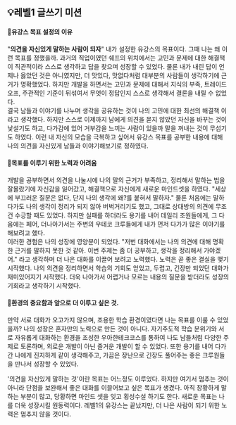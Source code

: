 ## 💡레벨1 글쓰기 미션

#### 🔻유강스 목표 설정의 이유

"**의견을 자신있게 말하는 사람이 되자**" 내가 설정한 유강스의 목표이다. 그때 나는 왜 이런 목표를 정했을까. 
과거의 직업이였던 쉐프의 위치에서는 고민과 문제에 대한 해결책이 직관적이라 스스로 생각하고 답을 찾으며 성장할 수 있었다. 물론 내가 내린 답이 언제나 옳았던 것은 아니였지만, 더 맛있다, 맛없다처럼 대부분의 사람들이 생각하기에 근거가 명확했었다.
하지만 개발을 하면서는 고민과 문제에 대해서 지식의 부족, 트레이드 오프, 주관적인 기준이 뒤섞여서 무엇이 정답인지  스스로 생각해서 결론을 내릴 수 없었다. <br>
결국 남들과 이야기를 나누며 생각을 공유하는 것이 나의 고민에 대한 최선의 해결책 이라고 생각했다. 하지만 스스로 이제까지 남에게 의견을 묻지 않았던 자신을 바꾸는 것이 낯설기도 하고, 다가감에 있어 거부감을 느끼는 사람이 있을까 말을 꺼내는 것이 무섭기도 하였다. 이런 내 자신의 모습을 극복하고 싶어서 유강스 목표를 공부한 내용에 대해 나의 의견을 자신있게 남들과 이야기해보기로 정하였다. 

#### 🔻목표를 이루기 위한 노력과 어려움

 개발을 공부하면서 의견을 나눌시에 나의 말의 근거가 부족하고, 정리해서 말하는 법을 잘몰랐기에 자신감을 잃어갔고, 해결책으로 자신에게 새로운 마인드셋을 하였다.
"세상에 부끄러운 질문은 없다, 단지 나의 생각에 왜?를 붙혀서 말하자." 물론 처음에는 말하다가도 나의 생각이 정리가 되지 않아 버벅거리기도 했고, 그대로 상대방의 의견에 무조건 수긍할 때도 있었다.
하지만 실패를 하더라도 용기를 내어 데일리 조원들에게, 그 다음에는 페어, 더나아가서는 주변의 우테코 크루들에게 내가 먼저 다가가 많은 이야기를 해보려고 했다. 
<br>
이러한 경험은 나의 성장에 영양분이 되었다. "저번 대화에서는 나의 의견에 대해 명확한 근거를 말하지 못한 것 같아. 이번 주제는 좀 더 공부하고, 생각을 정리해서 가야겠어." 라고 생각하며 더 나은 대화를 이끌어 보려고 노력했다.
노력은 곧 좋은 결실을 맺기 시작했다. 나의 의견을 정리하면서 학습의 기회도 얻었고, 두렵고, 긴장만 되었던 대화가 재미있어지기 시작했다. 더욱 나아가서 어렵거나 모르는 내용의 질문을 받더라도 성장의 기회라고 생각하기 시작했다.

#### 🔻환경의 중요함과 앞으로 더 이루고 싶은 것.

만약 서로 대화가 오고가지 않으며, 조용한 학습 환경이였다면 나는 목표를 이룰 수 있었을까? 나의 성장은 혼자만의 노력으로 만든 것이 아니다. 
자기주도적 학습 분위기와 서로 자유롭게 대화하는 환경을 조성한 우아한테크코스를 통하여 나도 남들처럼 다양한 주제로 토론하며, 외로운 개발이 아닌 즐거운 개발이 할 수 있었다.
또한 용기를 내어 다가간 나에게 진지하게 같이 생각해주고, 가끔은 장난으로 긴장도 풀어주는 좋은 크루원들을 만나서 성장할 수 있었다.

'의견을 자신있게 말하는 것'이란 목표는 어느정도 이루었다. 하지만 여기서 멈추는 것이 아니라 단점을 보완해서 좋은 대화를 이끌어보고 싶은 목표가 생겼다. 아직 장황하게 말하는 부분이 많고, 당황하면 마인드 셋을 잊고 횡성수설 하기도 한다. 
새로운 목표는 나를 더욱 성장시킬 원동력이다. 레벨1의 유강스는 끝났지만, 더 나은 사람이 되기 위한 노력은 멈추지 않을 것이다.   
